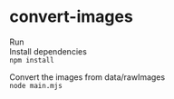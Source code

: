 # convert-images

Run  
Install dependencies  
`npm install`

Convert the images from data/rawImages  
`node main.mjs`
